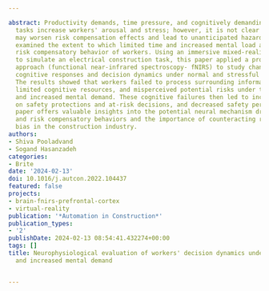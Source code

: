 ---
abstract: Productivity demands, time pressure, and cognitively demanding construction
  tasks increase workers' arousal and stress; however, it is not clear how these factors
  may worsen risk compensation effects and lead to unanticipated hazards. This paper
  examined the extent to which limited time and increased mental load amplify the
  risk compensatory behavior of workers. Using an immersive mixed-reality environment
  to simulate an electrical construction task, this paper applied a promising neuroimaging
  approach (functional near-infrared spectroscopy- fNIRS) to study changes in individuals'
  cognitive responses and decision dynamics under normal and stressful conditions.
  The results showed that workers failed to process surrounding information due to
  limited cognitive resources, and misperceived potential risks under time pressure
  and increased mental demand. These cognitive failures then led to increased overreliance
  on safety protections and at-risk decisions, and decreased safety performance. This
  paper offers valuable insights into the potential neural mechanism driving risk-taking
  and risk compensatory behaviors and the importance of counteracting risk compensation
  bias in the construction industry.
authors:
- Shiva Pooladvand
- Sogand Hasanzadeh
categories:
- Brite
date: '2024-02-13'
doi: 10.1016/j.autcon.2022.104437
featured: false
projects:
- brain-fnirs-prefrontal-cortex
- virtual-reality
publication: '*Automation in Construction*'
publication_types:
- '2'
publishDate: 2024-02-13 08:54:41.432274+00:00
tags: []
title: Neurophysiological evaluation of workers' decision dynamics under time pressure
  and increased mental demand

---
